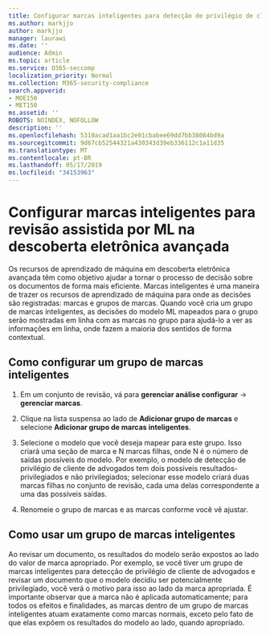 ```yaml
---
title: Configurar marcas inteligentes para detecção de privilégio de cliente de advogado na descoberta eletrônica avançada
ms.author: markjjo
author: markjjo
manager: laurawi
ms.date: ''
audience: Admin
ms.topic: article
ms.service: O365-seccomp
localization_priority: Normal
ms.collection: M365-security-compliance
search.appverid:
- MOE150
- MET150
ms.assetid: ''
ROBOTS: NOINDEX, NOFOLLOW
description: ''
ms.openlocfilehash: 5310acad1aa1bc2e01cbabee69dd7bb38084bd9a
ms.sourcegitcommit: 9d67cb52544321a430343d39eb336112c1a11d35
ms.translationtype: MT
ms.contentlocale: pt-BR
ms.lasthandoff: 05/17/2019
ms.locfileid: "34153963"
---
```

# <a name="set-up-smart-tags-for-ml-assisted-review-in-advanced-ediscovery"></a>Configurar marcas inteligentes para revisão assistida por ML na descoberta eletrônica avançada

Os recursos de aprendizado de máquina em descoberta eletrônica avançada têm como objetivo ajudar a tornar o processo de decisão sobre os documentos de forma mais eficiente. Marcas inteligentes é uma maneira de trazer os recursos de aprendizado de máquina para onde as decisões são registradas: marcas e grupos de marcas. Quando você cria um grupo de marcas inteligentes, as decisões do modelo ML mapeados para o grupo serão mostradas em linha com as marcas no grupo para ajudá-lo a ver as informações em linha, onde fazem a maioria dos sentidos de forma contextual.

## <a name="how-to-set-up-a-smart-tag-group"></a>Como configurar um grupo de marcas inteligentes

1. Em um conjunto de revisão, vá para **gerenciar análise configurar** -> **gerenciar marcas**.

2. Clique na lista suspensa ao lado de **Adicionar grupo de marcas** e selecione **Adicionar grupo de marcas inteligentes**.

3. Selecione o modelo que você deseja mapear para este grupo. Isso criará uma seção de marca e N marcas filhas, onde N é o número de saídas possíveis do modelo. Por exemplo, o modelo de detecção de privilégio de cliente de advogados tem dois possíveis resultados-privilegiados e não privilegiados; selecionar esse modelo criará duas marcas filhas no conjunto de revisão, cada uma delas correspondente a uma das possíveis saídas.

4. Renomeie o grupo de marcas e as marcas conforme você vê ajustar.

## <a name="how-to-use-a-smart-tag-group"></a>Como usar um grupo de marcas inteligentes

Ao revisar um documento, os resultados do modelo serão expostos ao lado do valor de marca apropriado. Por exemplo, se você tiver um grupo de marcas inteligentes para detecção de privilégio de cliente de advogados e revisar um documento que o modelo decidiu ser potencialmente privilegiado, você verá o motivo para isso ao lado da marca apropriada. É importante observar que a marca não é aplicada automaticamente; para todos os efeitos e finalidades, as marcas dentro de um grupo de marcas inteligentes atuam exatamente como marcas normais, exceto pelo fato de que elas expõem os resultados do modelo ao lado, quando apropriado.